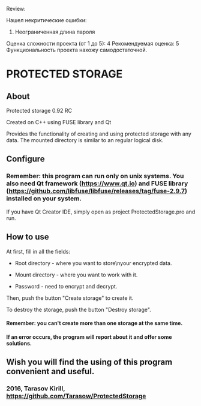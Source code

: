 Review:

Нашел некритические ошибки:
1. Неограниченная длина пароля

Оценка сложности проекта (от 1 до 5): 4
Рекомендуемая оценка: 5
Функциональность проекта нахожу самодостаточной.

# PROTECTED STORAGE

## About

Protected storage 0.92 RC

Created on C++ using FUSE library and Qt

Provides the functionality of creating and using protected storage with any data.
The mounted directory is similar to an regular logical disk.


## Configure

### Remember: this program can run only on unix systems. You also need Qt framework (https://www.qt.io) and FUSE library (https://github.com/libfuse/libfuse/releases/tag/fuse-2.9.7) installed on your system. 

If you have Qt Creator IDE, simply open as project ProtectedStorage.pro and run.


## How to use

At first, fill in all the fields:

* Root directory - where you want to store\nyour encrypted data.

* Mount directory - where you want to work with it.

* Password - need to encrypt and decrypt.

Then, push the button "Create storage" to create it.

To destroy the storage, push the button "Destroy storage".

#### Remember: you can't create more than one storage at the same time.

#### If an error occurs, the program will report about it and offer some solutions.


## Wish you will find the using of this program convenient and useful.

### 2016, Tarasov Kirill, https://github.com/Tarasow/ProtectedStorage

